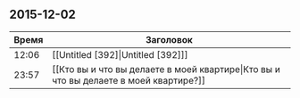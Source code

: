 ## 2015-12-02
| Время | Заголовок |
| --- | --- |
| 12:06 | [[Untitled [392]\|Untitled [392]]] |
| 23:57 | [[Кто вы и что вы делаете в моей квартире\|Кто вы и что вы делаете в моей квартире?]] |
